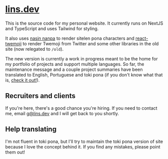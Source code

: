 # [lins.dev](https://lins.dev)

This is the source code for my personal website. It currently runs on NextJS and TypeScript and
uses Tailwind for styling.

It also uses [nasin nanpa](https://github.com/ETBCOR/nasin-nanpa) to render sitelen pona characters
and [react-twemoji](https://github.com/zxmys/react-twemoji) to render Twemoji from Twitter and some
other libraries in the old site (now relegated to `/old`).

The new version is currently a work in progress meant to be the home for my portfolio of projects
and support multiple languages. So far, the maintenance message and a couple project summaries have
been translated to English, Portuguese and toki pona (if you don't know what that is,
[check it out!](https://tokipona.org/)).

## Recruiters and clients

If you're here, there's a good chance you're hiring. If you need to contact me, email g@lins.dev
and I will get back to you shortly.

## Help translating

I'm not fluent in toki pona, but I'll try to maintain the toki pona version of site because I love
the concept behind it. If you find any mistakes, please point them out!
